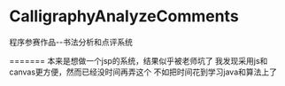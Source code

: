 # CalligraphyAnalyzeComments
程序参赛作品--书法分析和点评系统

=======
本来是想做一个jsp的系统，结果似乎被老师坑了
我发现采用js和canvas更方便，然而已经没时间再弄这个
不如把时间花到学习java和算法上了
